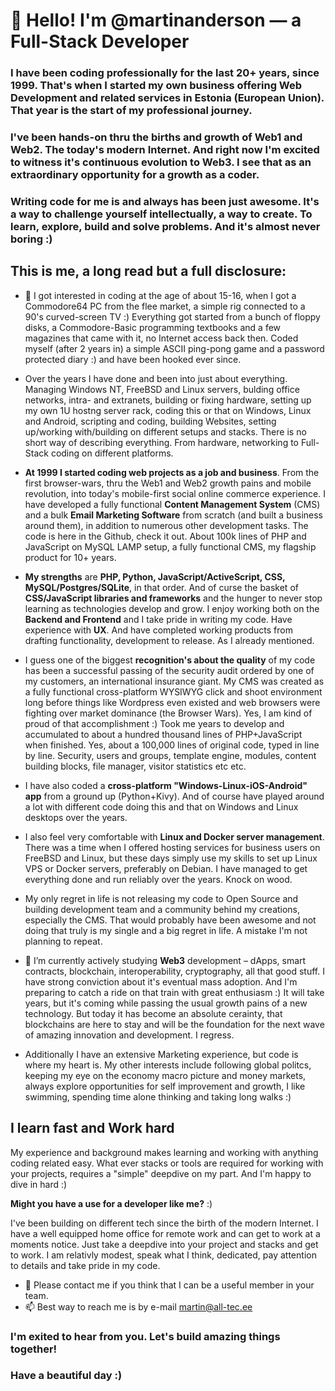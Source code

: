 # 👋 Hello! I'm @martinanderson — a **Full-Stack Developer**

### I have been coding professionally for the last 20+ years, since 1999. That's when I started my own business offering Web Development and related services in Estonia (European Union). That year is the start of my professional journey. 

### I've been hands-on thru the births and growth of Web1 and Web2. The today's modern Internet. And right now I'm excited to witness it's continuous evolution to **Web3**. I see that as an extraordinary opportunity for a growth as a coder. 

### Writing code for me is and always has been just awesome. It's a way to challenge yourself intellectually, a way to create. To learn, explore, build and solve problems. And it's almost never boring :) 

## This is me, a long read but a full disclosure:

- 👀 I got interested in coding at the age of about 15-16, when I got a Commodore64 PC from the flee market, a simple rig connected to a 90's curved-screen TV :)  Everything got started from a bunch of floppy disks, a Commodore-Basic programming textbooks and a few magazines that came with it, no Internet access back then. Coded myself (after 2 years in) a simple ASCII ping-pong game and a password protected diary :) and have been hooked ever since. 

- Over the years I have done and been into just about everything. Managing Windows NT, FreeBSD and Linux servers, bulding office networks, intra- and extranets, building or fixing hardware, setting up my own 1U hostng server rack, coding this or that on Windows, Linux and Android, scripting and coding, building Websites, setting up/working with/building on different setups and stacks. There is no short way of describing everything. From hardware, networking to Full-Stack coding on different platforms.

- **At 1999 I started coding web projects as a job and business**. From the first browser-wars, thru the Web1 and Web2 growth pains and mobile revolution, into today's mobile-first social online commerce experience. I have developed a fully functional **Content Management System** (CMS) and a bulk **Email Marketing Software** from scratch (and built a business around them), in addition to numerous other development tasks. The code is here in the Github, check it out. About 100k lines of PHP and JavaScript on MySQL LAMP setup, a fully functional CMS, my flagship product for 10+ years.

- **My strengths** are **PHP, Python, JavaScript/ActiveScript, CSS, MySQL/Postgres/SQLite**, in that order. And of curse the basket of **CSS/JavaScript libraries and frameworks** and the hunger to never stop learning as technologies develop and grow. I enjoy working both on the **Backend and Frontend** and I take pride in writing my code. Have experience with **UX**. And have completed working products from drafting functionality, development to release. As I already mentioned.

- I guess one of the biggest **recognition's about the quality** of my code has been a successful passing of the security audit ordered by one of my customers, an international insurance giant. My CMS was created as a fully functional cross-platform WYSIWYG click and shoot environment long before things like Wordpress even existed and web browsers were fighting over market dominance (the Browser Wars). Yes, I am kind of proud of that accomplishment :) Took me years to develop and accumulated to about a hundred thousand lines of PHP+JavaScript when finished. Yes, about a 100,000 lines of original code, typed in line by line. Security, users and groups, template engine, modules, content building blocks, file manager, visitor statistics etc etc.

- I have also coded a **cross-platform "Windows-Linux-iOS-Android" app** from a ground up (Python+Kivy). And of course have played around a lot with different code doing this and that on Windows and Linux desktops over the years.  

- I also feel very comfortable with **Linux and Docker server management**. There was a time when I offered hosting services for business users on FreeBSD and Linux, but these days simply use my skills to set up Linux VPS or Docker servers, preferably on Debian. I have managed to get everything done and run reliably over the years. Knock on wood.

- My only regret in life is not releasing my code to Open Source and building development team and a community behind my creations, especially the CMS. That would probably have been awesome and not doing that truly is my single and a big regret in life. A mistake I'm not planning to repeat. 

- 🌱 I’m currently actively studying **Web3** development – dApps, smart contracts, blockchain, interoperability, cryptography, all that good stuff. I have strong conviction about it's eventual mass adoption. And I'm preparing to catch a ride on that train with great enthusiasm :) It will take years, but it's coming while passing the usual growth pains of a new technology. But today it has become an absolute cerainty, that blockchains are here to stay and will be the foundation for the next wave of amazing innovation and development. I regress.

- Additionally I have an extensive Marketing experience, but code is where my heart is. My other interests include following global politcs, keeping my eye on the economy macro picture and money markets, always explore opportunities for self improvement and growth, I like swimming, spending time alone thinking and taking long walks :)

## I learn fast and Work hard

My experience and background makes learning and working with anything coding related easy. What ever stacks or tools are required for working with your projects, requires a "simple" deepdive on my part. And I'm happy to dive in hard :) 

**Might you have a use for a developer like me?** :) 

I've been building on different tech since the birth of the modern Internet. I have a well equipped home office for remote work and can get to work at a moments notice. Just take a deepdive into your project and stacks and get to work. I am relativly modest, speak what I think, dedicated, pay attention to details and take pride in my code.

- 💞️ Please contact me if you think that I can be a useful member in your team. 
- 📫 Best way to reach me is by e-mail martin@all-tec.ee 

### I'm exited to hear from you. Let's build amazing things together!
### Have a beautiful day :)
